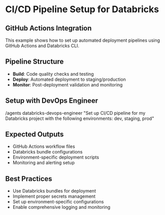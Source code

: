 # CI/CD Pipeline Setup for Databricks

## GitHub Actions Integration
This example shows how to set up automated deployment pipelines using GitHub Actions and Databricks CLI.

## Pipeline Structure
- **Build**: Code quality checks and testing
- **Deploy**: Automated deployment to staging/production
- **Monitor**: Post-deployment validation and monitoring

## Setup with DevOps Engineer
/agents databricks-devops-engineer "Set up CI/CD pipeline for my Databricks project with the following environments: dev, staging, prod"


## Expected Outputs
- GitHub Actions workflow files
- Databricks bundle configurations
- Environment-specific deployment scripts
- Monitoring and alerting setup

## Best Practices
- Use Databricks bundles for deployment
- Implement proper secrets management
- Set up environment-specific configurations
- Enable comprehensive logging and monitoring
